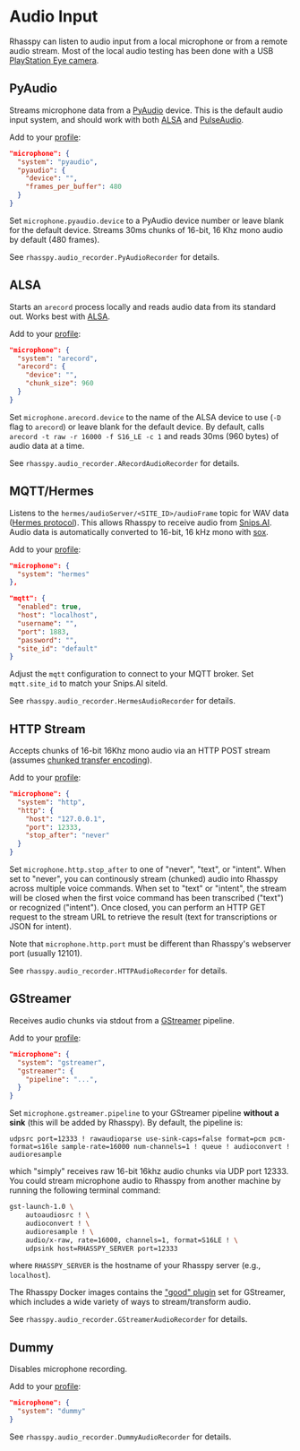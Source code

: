 # Audio Input

Rhasspy can listen to audio input from a local microphone or from a remote audio
stream. Most of the local audio testing has been done with a USB [PlayStation
Eye camera](https://en.wikipedia.org/wiki/PlayStation_Eye).

## PyAudio

Streams microphone data from a [PyAudio](https://people.csail.mit.edu/hubert/pyaudio/) device.
This is the default audio input system, and should work with both [ALSA](https://www.alsa-project.org/main/index.php/Main_Page) and [PulseAudio](https://www.freedesktop.org/wiki/Software/PulseAudio/).

Add to your [profile](profiles.md):

```json
"microphone": {
  "system": "pyaudio",
  "pyaudio": {
    "device": "",
    "frames_per_buffer": 480
  }
}
```

Set `microphone.pyaudio.device` to a PyAudio device number or leave blank for the default device.
Streams 30ms chunks of 16-bit, 16 Khz mono audio by default (480 frames).

See `rhasspy.audio_recorder.PyAudioRecorder` for details.

## ALSA

Starts an `arecord` process locally and reads audio data from its standard out.
Works best with [ALSA](https://www.alsa-project.org/main/index.php/Main_Page).

Add to your [profile](profiles.md):

```json
"microphone": {
  "system": "arecord",
  "arecord": {
    "device": "",
    "chunk_size": 960
  }
}
```

Set `microphone.arecord.device` to the name of the ALSA device to use (`-D` flag
to `arecord`) or leave blank for the default device.
By default, calls `arecord -t raw -r 16000 -f S16_LE -c 1` and reads 30ms (960
bytes) of audio data at a time.

See `rhasspy.audio_recorder.ARecordAudioRecorder` for details.

## MQTT/Hermes

Listens to the `hermes/audioServer/<SITE_ID>/audioFrame` topic for WAV data ([Hermes protocol](https://docs.snips.ai/reference/hermes)).
This allows Rhasspy to receive audio from [Snips.AI](https://snips.ai/).
Audio data is automatically converted to 16-bit, 16 kHz mono with [sox](http://sox.sourceforge.net).

Add to your [profile](profiles.md):

```json
"microphone": {
  "system": "hermes"
},

"mqtt": {
  "enabled": true,
  "host": "localhost",
  "username": "",
  "port": 1883,
  "password": "",
  "site_id": "default"
}
```

Adjust the `mqtt` configuration to connect to your MQTT broker.
Set `mqtt.site_id` to match your Snips.AI siteId.

See `rhasspy.audio_recorder.HermesAudioRecorder` for details.

## HTTP Stream

Accepts chunks of 16-bit 16Khz mono audio via an HTTP POST stream (assumes [chunked transfer encoding](https://en.wikipedia.org/wiki/Chunked_transfer_encoding)).

Add to your [profile](profiles.md):

```json
"microphone": {
  "system": "http",
  "http": {
    "host": "127.0.0.1",
    "port": 12333,
    "stop_after": "never"
  }
}
```

Set `microphone.http.stop_after` to one of "never", "text", or "intent". When set to "never", you can continously stream (chunked) audio into Rhasspy across multiple voice commands. When set to "text" or "intent", the stream will be closed when the first voice command has been transcribed ("text") or recognized ("intent"). Once closed, you can perform an HTTP GET request to the stream URL to retrieve the result (text for transcriptions or JSON for intent).

Note that `microphone.http.port` must be different than Rhasspy's webserver port (usually 12101).

See `rhasspy.audio_recorder.HTTPAudioRecorder` for details.

## GStreamer

Receives audio chunks via stdout from a [GStreamer](https://gstreamer.freedesktop.org/) pipeline.

Add to your [profile](profiles.md):

```json
"microphone": {
  "system": "gstreamer",
  "gstreamer": {
    "pipeline": "...",
  }
}
```

Set `microphone.gstreamer.pipeline` to your GStreamer pipeline **without a sink** (this will be added by Rhasspy). By default, the pipeline is:

```
udpsrc port=12333 ! rawaudioparse use-sink-caps=false format=pcm pcm-format=s16le sample-rate=16000 num-channels=1 ! queue ! audioconvert ! audioresample
```

which "simply" receives raw 16-bit 16khz audio chunks via UDP port 12333. You could stream microphone audio to Rhasspy from another machine by running the following terminal command:

```bash
gst-launch-1.0 \
    autoaudiosrc ! \
    audioconvert ! \
    audioresample ! \
    audio/x-raw, rate=16000, channels=1, format=S16LE ! \
    udpsink host=RHASSPY_SERVER port=12333
```

where `RHASSPY_SERVER` is the hostname of your Rhasspy server (e.g., `localhost`).

The Rhasspy Docker images contains the ["good" plugin](https://gstreamer.freedesktop.org/data/doc/gstreamer/head/gst-plugins-good-plugins/html/) set for GStreamer, which includes a wide variety of ways to stream/transform audio.

See `rhasspy.audio_recorder.GStreamerAudioRecorder` for details.

## Dummy

Disables microphone recording.

Add to your [profile](profiles.md):

```json
"microphone": {
  "system": "dummy"
}
```

See `rhasspy.audio_recorder.DummyAudioRecorder` for details.
